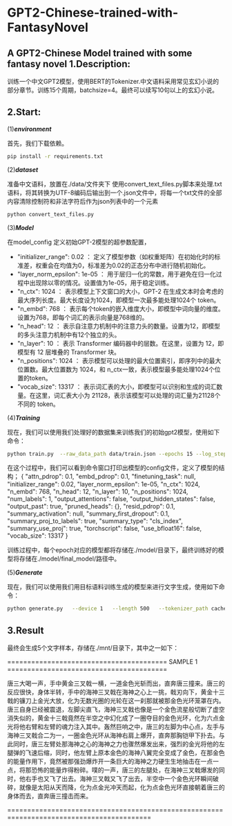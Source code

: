 # GPT2-Chinese-trained-with-FantasyNovel
A GPT2-Chinese Model trained with some fantasy novel
1.Description:
---
训练一个中文GPT2模型，使用BERT的Tokenizer.中文语料采用常见玄幻小说的部分章节。训练15个周期，batchsize=4。最终可以续写10句以上的玄幻小说。

2.Start:
----
(1)***environment***

首先，我们下载依赖。
```bash
pip install -r requirements.txt
```

(2)***dataset***

准备中文语料，放置在./data/文件夹下
使用convert_text_files.py脚本来处理.txt语料，将其转换为UTF-8编码后输出到一个.json文件中，将每一个txt文件的全部内容清除控制符和非法字符后作为json列表中的一个元素
```bash
python convert_text_files.py
```

(3)***Model***

在model_config 定义初始GPT-2模型的超参数配置，
- "initializer_range": 0.02 ： 定义了模型参数（如权重矩阵）在初始化时的标准差，权重会在均值为0，标准差为0.02的正态分布中进行随机初始化。
- "layer_norm_epsilon": 1e-05 ： 用于层归一化的常数，用于避免在归一化过程中出现除以零的情况。设置值为1e-05，用于稳定训练。
- "n_ctx": 1024 ： 表示模型上下文窗口的大小，GPT-2 在生成文本时会考虑的最大序列长度。最大长度设为1024，即模型一次最多能处理1024个 token。
- "n_embd": 768 ： 表示每个token的嵌入维度大小，即模型中词向量的维度。设置为768，即每个词汇的表示向量是768维的。
- "n_head": 12 ： 表示自注意力机制中的注意力头的数量。设置为12，即模型的多头注意力机制中有12个独立的头。
- "n_layer": 10 ： 表示 Transformer 编码器中的层数。在这里，设置为 12，即模型有 12 层堆叠的 Transformer 块。
- "n_positions": 1024 ： 表示模型可以处理的最大位置索引，即序列中的最大位置数。最大位置数为 1024，和 n_ctx一致，表示模型最多能处理1024个位置的token。
- "vocab_size": 13317 ： 表示词汇表的大小，即模型可以识别和生成的词汇数量。在这里，词汇表大小为 21128，表示该模型可以处理的词汇量为21128个不同的 token。


(4)***Training***

现在，我们可以使用我们处理好的数据集来训练我们的初始gpt2模型，使用如下命令：
```bash
python train.py  --raw_data_path data/train.json --epochs 15 --log_step 100 --stride 512 --output_dir model/ --device 0,1 --num_pieces 50 --raw --batch_size 4
```

在这个过程中，我们可以看到命令窗口打印出模型的config文件，定义了模型的结构；
{
  "attn_pdrop": 0.1,
  "embd_pdrop": 0.1,
  "finetuning_task": null,
  "initializer_range": 0.02,
  "layer_norm_epsilon": 1e-05,
  "n_ctx": 1024,
  "n_embd": 768,
  "n_head": 12,
  "n_layer": 10,
  "n_positions": 1024,
  "num_labels": 1,
  "output_attentions": false,
  "output_hidden_states": false,
  "output_past": true,
  "pruned_heads": {},
  "resid_pdrop": 0.1,
  "summary_activation": null,
  "summary_first_dropout": 0.1,
  "summary_proj_to_labels": true,
  "summary_type": "cls_index",
  "summary_use_proj": true,
  "torchscript": false,
  "use_bfloat16": false,
  "vocab_size": 13317
}

训练过程中，每个epoch对应的模型都将存储在./model/目录下，最终训练好的模型将存储在./model/final_model/路径中。

(5)***Generate***

现在，我们可以使用我们用目标语料训练生成的模型来进行文字生成，使用如下命令：
```bash
python generate.py   --device 1   --length 500   --tokenizer_path cache/vocab_small.txt   --model_path model/final_model   --prefix "[CLS]唐三大喝一声"   --topp 1   --temperature 1.0 --save_samples --save_samples_path ./mnt/  --nsample 5
```

3.Result
--
最终会生成5个文字样本，存储在./mnt/目录下，其中之一如下：

======================================== SAMPLE 1 ========================================

唐三大喝一声，手中黄金三叉戟一横，一道金色光斩而出，直奔唐三撞来。唐三的反应很快，身体半转，手中的海神三叉戟在海神之心上一挑，戟刃向下，黄金十三戟的镰刀上金光大放，化为无数光圈的光轮在这一刹那就被那金色光环笼罩在内。唐三自身已经被震退，左脚尖直飞，海神三叉戟也像是一个金色流星般切断了虚空消失似的，黄金十三戟竟然在半空之中幻化成了一圈夺目的金色光环，化为六点金光将他右臂和左臂的魂力注入其中。轰然巨响之中，唐三的左脚为中心点，左手与海神三叉戟合二为一，一圈金色光环从海神右肩上爆开，直奔那胸铠甲下扑去。与此同时，唐三左臂处那海神之心的海神之力也骤然爆发出来，强烈的金光将他的左腿弹的飞速后缩，同时，他左臂上原本金色的海神八翼完全变成了金色，在那金色的能量作用下，竟然被那强劲爆炸开一条巨大的海神之力硬生生地抽击在一点一点，将那恐怖的能量炸得粉碎。噗的一声，唐三的左腿处，在海神三叉戟爆发的同时，他右手也又飞了出去。海神三叉戟又飞了出去，半空中一个金色光环瞬间破碎，就像是太阳从天而降，化为点金光冲天而起，化为点金色光环直接朝着唐三的身体而去，直奔唐三撞击而来。

==========================================================================================